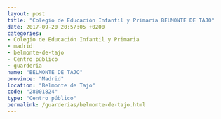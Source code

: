 ```yaml
---
layout: post
title: "Colegio de Educación Infantil y Primaria BELMONTE DE TAJO"
date: 2017-09-20 20:57:05 +0200
categories:
- Colegio de Educación Infantil y Primaria
- madrid
- belmonte-de-tajo
- Centro público
- guarderia
name: "BELMONTE DE TAJO"
province: "Madrid"
location: "Belmonte de Tajo"
code: "28001824"
type: "Centro público"
permalink: /guarderias/belmonte-de-tajo.html
---
```

